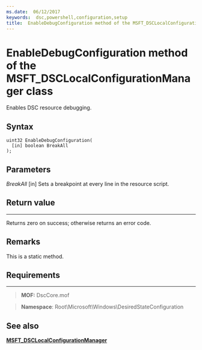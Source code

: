 ```yaml
---
ms.date:  06/12/2017
keywords:  dsc,powershell,configuration,setup
title:  EnableDebugConfiguration method of the MSFT_DSCLocalConfigurationManager class
---
```


# EnableDebugConfiguration method of the MSFT_DSCLocalConfigurationManager class

Enables DSC resource debugging.

Syntax
------

```mof
uint32 EnableDebugConfiguration(
  [in] boolean BreakAll
);
```

Parameters
----------

*BreakAll* \[in\]
Sets a breakpoint at every line in the resource script.

## Return value
------------

Returns zero on success; otherwise returns an error code.

## Remarks

This is a static method.

## Requirements
------------
>**MOF:** DscCore.mof

>**Namespace**: Root\Microsoft\Windows\DesiredStateConfiguration


## See also


[**MSFT_DSCLocalConfigurationManager**](msft-dsclocalconfigurationmanager.md)
